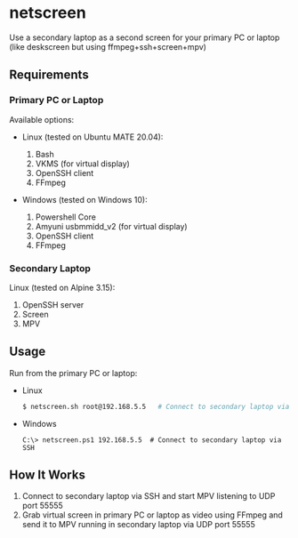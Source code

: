 # netscreen

Use a secondary laptop as a second screen for your primary PC or laptop (like deskscreen but using ffmpeg+ssh+screen+mpv)

## Requirements

### Primary PC or Laptop

Available options:

* Linux (tested on Ubuntu MATE 20.04):

    1. Bash
    2. VKMS (for virtual display)
    3. OpenSSH client
    4. FFmpeg

* Windows (tested on Windows 10):

    1. Powershell Core
    2. Amyuni usbmmidd_v2 (for virtual display)
    3. OpenSSH client
    4. FFmpeg

### Secondary Laptop

Linux (tested on Alpine 3.15):

1. OpenSSH server
2. Screen
3. MPV

## Usage

Run from the primary PC or laptop:

* Linux

    ```bash
    $ netscreen.sh root@192.168.5.5   # Connect to secondary laptop via SSH
    ```

* Windows

    ```pwsh
    C:\> netscreen.ps1 192.168.5.5  # Connect to secondary laptop via SSH
    ```

## How It Works

1. Connect to secondary laptop via SSH and start MPV listening to UDP port 55555
2. Grab virtual screen in primary PC or laptop as video using FFmpeg and send it to MPV running in secondary laptop via UDP port 55555